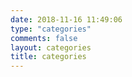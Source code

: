 ```yaml
---
date: 2018-11-16 11:49:06
type: "categories"
comments: false
layout: categories
title: categories
---
```

